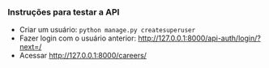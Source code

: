 ### Instruções para testar a API
- Criar um usuário: `python manage.py createsuperuser`
- Fazer login com o usuário anterior: http://127.0.0.1:8000/api-auth/login/?next=/
- Acessar http://127.0.0.1:8000/careers/



